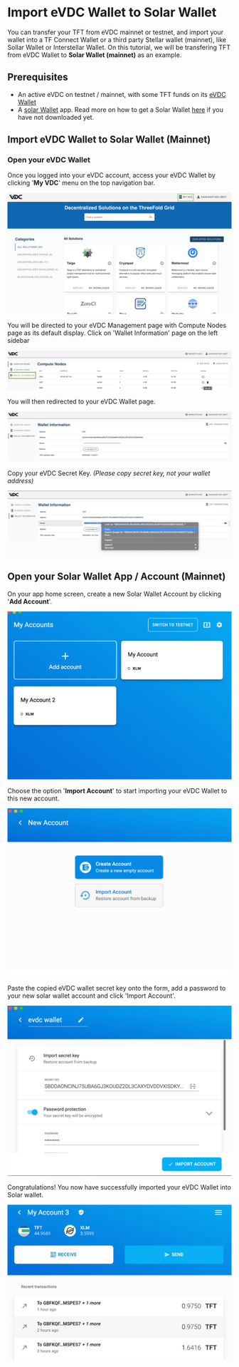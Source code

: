 # Import eVDC Wallet to Solar Wallet

You can transfer your TFT from eVDC mainnet or testnet, and import your wallet into a TF Connect Wallet or a third party Stellar wallet (mainnet), like Sollar Wallet or Interstellar Wallet. On this tutorial, we will be transfering TFT from eVDC Wallet to **Solar Wallet (mainnet)** as an example.

## Prerequisites

- An active eVDC on testnet / mainnet, with some TFT funds on its [eVDC Wallet](evdc_wallet)
- A [solar Wallet](https://solarwallet.io) app. Read more on how to get a Solar Wallet [here](sdk:solar_wallet) if you have not downloaded yet.

## Import eVDC Wallet to Solar Wallet (Mainnet)

### Open your eVDC Wallet

Once you logged into your eVDC account, access your eVDC Wallet by clicking '**My VDC**' menu on the top navigation bar.

![](img/myvdc.jpg)

You will be directed to your eVDC Management page with Compute Nodes page as its default display. Click on 'Wallet Information' page on the left sidebar

![](img/walletpage.jpg)

You will then redirected to your eVDC Wallet page.

![](img/walletinfo.jpg)

Copy your eVDC Secret Key. _(Please copy secret key, not your wallet address)_

![](img/copy_secret.jpg)

## Open your Solar Wallet App / Account (Mainnet)

On your app home screen, create a new Solar Wallet Account by clicking '**Add Account**'.

![](img/add_account.jpg)

Choose the option '**Import Account**' to start importing your eVDC Wallet to this new account.

![](img/account_option.jpg)

Paste the copied eVDC wallet secret key onto the form, add a password to your new solar wallet account and click 'Import Account'.

![](img/import_account.jpg)

Congratulations! You now have successfully imported your eVDC Wallet into Solar wallet.

![](img/newwallet.jpg)
